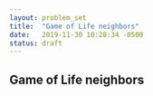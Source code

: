 ```yaml
---
layout: problem_set
title:  "Game of Life neighbors"
date:   2019-11-30 10:28:34 -0500
status: draft
---
```


## Game of Life neighbors <!-- omit in toc -->